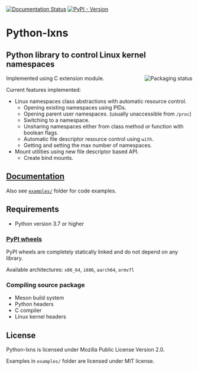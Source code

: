 <!--
SPDX-License-Identifier: MPL-2.0
SPDX-FileCopyrightText: 2023 igo95862
-->

[![Documentation Status](https://readthedocs.org/projects/python-lxns/badge/?version=latest)](https://python-lxns.readthedocs.io/en/latest/?badge=latest)
[![PyPI - Version](https://img.shields.io/pypi/v/lxns)](https://pypi.org/project/lxns/)

# Python-lxns

## Python library to control Linux kernel namespaces

<a href="https://repology.org/project/python:lxns/versions">
    <img src="https://repology.org/badge/vertical-allrepos/python:lxns.svg" alt="Packaging status" align="right">
</a>

Implemented using C extension module.

Current features implemented:

* Linux namespaces class abstractions with automatic resource control.
    * Opening existing namespaces using PIDs.
    * Opening parent user namespaces. (usually unaccessible from `/proc`)
    * Switching to a namespace.
    * Unsharing namespaces either from class method or function with boolean flags.
    * Automatic file descriptor resource control using `with`.
    * Getting and setting the max number of namespaces.
* Mount utilities using new file descriptor based API.
    * Create bind mounts.

## [Documentation](https://python-lxns.readthedocs.io/en/latest/)

Also see [`examples/`](examples/) folder for code examples.

## Requirements

* Python version 3.7 or higher

### [PyPI wheels](https://pypi.org/project/lxns/)

PyPI wheels are completely statically linked and do not depend on any library.

Available architectures: `x86_64`, `i686`, `aarch64`, `armv7l`

### Compiling source package

* Meson build system
* Python headers
* C compiler
* Linux kernel headers

## License

Python-lxns is licensed under Mozilla Public License Version 2.0.

Examples in `examples/` folder are licensed under MIT license.
